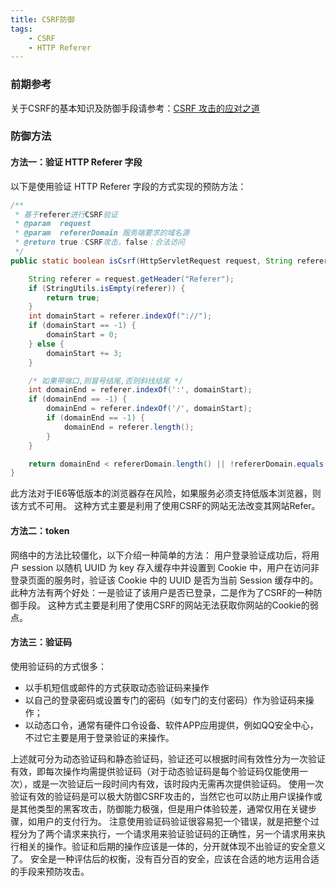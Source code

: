 ```yaml
---
title: CSRF防御
tags:
    - CSRF
    - HTTP Referer
---
```


### 前期参考
关于CSRF的基本知识及防御手段请参考：[CSRF 攻击的应对之道](https://www.ibm.com/developerworks/cn/web/1102_niugang_csrf/)

### 防御方法

#### 方法一：验证 HTTP Referer 字段
以下是使用验证 HTTP Referer 字段的方式实现的预防方法：
``` java
/**
 * 基于referer进行CSRF验证
 * @param  request
 * @param  refererDomain 服务端要求的域名源
 * @return true：CSRF攻击，false：合法访问
 */
public static boolean isCsrf(HttpServletRequest request, String refererDomain) {

	String referer = request.getHeader("Referer");
	if (StringUtils.isEmpty(referer)) {
		return true;
	}
	int domainStart = referer.indexOf("://");
	if (domainStart == -1) {
		domainStart = 0;
	} else {
		domainStart += 3;
	}

	/* 如果带端口,则冒号结尾,否则斜线结尾 */
	int domainEnd = referer.indexOf(':', domainStart);
	if (domainEnd == -1) {
		domainEnd = referer.indexOf('/', domainStart);
		if (domainEnd == -1) {
			domainEnd = referer.length();
		}
	}

	return domainEnd < refererDomain.length() || !refererDomain.equals(referer.substring(domainStart, domainEnd));
}
```
此方法对于IE6等低版本的浏览器存在风险，如果服务必须支持低版本浏览器，则该方式不可用。
这种方式主要是利用了使用CSRF的网站无法改变其网站Refer。

<!--more-->

#### 方法二：token
网络中的方法比较僵化，以下介绍一种简单的方法：
用户登录验证成功后，将用户 session 以随机 UUID 为 key 存入缓存中并设置到 Cookie 中，用户在访问非登录页面的服务时，验证该 Cookie 中的 UUID 是否为当前 Session 缓存中的。
此种方法有两个好处：一是验证了该用户是否已登录，二是作为了CSRF的一种防御手段。
这种方式主要是利用了使用CSRF的网站无法获取你网站的Cookie的弱点。

#### 方法三：验证码
使用验证码的方式很多：
- 以手机短信或邮件的方式获取动态验证码来操作
- 以自己的登录密码或设置专门的密码（如专门的支付密码）作为验证码来操作；
- 以动态口令，通常有硬件口令设备、软件APP应用提供，例如QQ安全中心，不过它主要是用于登录验证的来操作。

上述就可分为动态验证码和静态验证码，验证还可以根据时间有效性分为一次验证有效，即每次操作均需提供验证码（对于动态验证码是每个验证码仅能使用一次），或是一次验证后一段时间内有效，该时段内无需再次提供验证码。
使用一次验证有效的验证码是可以极大防御CSRF攻击的，当然它也可以防止用户误操作或是其他类型的黑客攻击，防御能力极强，但是用户体验较差，通常仅用在关键步骤，如用户的支付行为。
注意使用验证码验证很容易犯一个错误，就是把整个过程分为了两个请求来执行，一个请求用来验证验证码的正确性，另一个请求用来执行相关的操作。验证和后期的操作应该是一体的，分开就体现不出验证的安全意义了。
安全是一种评估后的权衡，没有百分百的安全，应该在合适的地方运用合适的手段来预防攻击。

